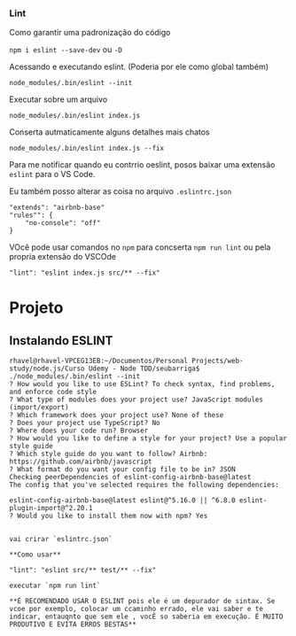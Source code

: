 ### Lint

Como garantir uma padronização do código

`npm i eslint --save-dev` ou `-D`

Acessando e executando eslint. (Poderia por ele como global também)

`node_modules/.bin/eslint --init`

Executar sobre um arquivo

`node_modules/.bin/eslint index.js`

Conserta autmaticamente alguns detalhes mais chatos

`node_modules/.bin/eslint index.js --fix`

Para me notificar quando eu contrrio oeslint, posos baixar uma extensão `eslint` para o VS Code.

Eu também posso alterar as coisa no arquivo `.eslintrc.json`

````
"extends": "airbnb-base"
"rules"": {
	"no-console": "off"
}

````

VOcê pode usar comandos no `npm` para concserta `npm run lint` ou pela propria extensão do VSCOde
````
"lint": "eslint index.js src/** --fix"
````

# Projeto

## Instalando ESLINT

````
rhavel@rhavel-VPCEG13EB:~/Documentos/Personal Projects/web-study/node.js/Curso Udemy - Node TDD/seubarriga$ ./node_modules/.bin/eslint --init
? How would you like to use ESLint? To check syntax, find problems, and enforce code style
? What type of modules does your project use? JavaScript modules (import/export)
? Which framework does your project use? None of these
? Does your project use TypeScript? No
? Where does your code run? Browser
? How would you like to define a style for your project? Use a popular style guide
? Which style guide do you want to follow? Airbnb: https://github.com/airbnb/javascript
? What format do you want your config file to be in? JSON
Checking peerDependencies of eslint-config-airbnb-base@latest
The config that you've selected requires the following dependencies:

eslint-config-airbnb-base@latest eslint@^5.16.0 || ^6.8.0 eslint-plugin-import@^2.20.1
? Would you like to install them now with npm? Yes


vai crirar `eslintrc.json`

**Como usar**

"lint": "eslint src/** test/** --fix"

executar `npm run lint`

**É RECOMENDADO USAR O ESLINT pois ele é um depurador de sintax. Se vcoe por exemplo, colocar um ccaminho errado, ele vai saber e te indicar, entauqnto que sem ele , vocÊ so saberia em execuçâo. É MUITO PRODUTIVO E EVITA ERROS BESTAS**
